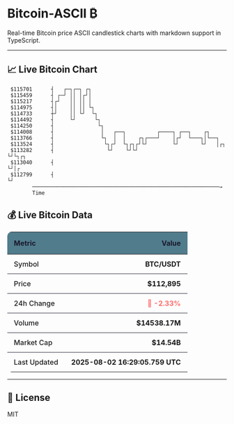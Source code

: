 # Bitcoin-ASCII ₿

Real-time Bitcoin price ASCII candlestick charts with markdown support in TypeScript.

---

## 📈 Live Bitcoin Chart

```
 $115701      ┤   ┌─┐┌─┐ ┌┐                                                
 $115459      ┤ ┌─┘ ││ │┌┘│                                                
 $115217      ┤┌┘   ││ ││ │                                                
 $114975      ┤│    ││ ││ └┐                                               
 $114733      ┼┘    ││ └┘  └┐                                              
 $114492      ┤     └┘      └┐                                             
 $114250      ┤              └┐                                            
 $114008      ┤               │   ┌──┐          ┌────┐ ┌──┐    ┌┐          
 $113766      ┤               └┐  │  │    ┌┐┌───┘    │┌┘  └───┐│└──┐       
 $113524      ┤                └┐┌┘  └┐┌┐┌┘└┘        └┘       └┘   │┌┐     
 $113282      ┤                 └┘    └┘└┘                         └┘└┐┌┐  
 $113040      ┤                                                       └┘│┌ 
 $112799      ┤                                                         └┘ 
        ────────────────────────────────────────────────────────────→
        Time
```

## 💰 Live Bitcoin Data

<table style="width: 100%; border-collapse: collapse; border-radius: 10px; overflow: hidden;">
  <thead>
    <tr style="background: #517c8c;">
      <th style="padding: 15px; text-align: left; color: #1a1a2e; font-weight: bold; font-size: 16px;">Metric</th>
      <th style="padding: 15px; text-align: right; color: #1a1a2e; font-weight: bold; font-size: 16px;">Value</th>
    </tr>
  </thead>
  <tbody>
    <tr style="border-bottom: 1px solid #2a2a3e;">
      <td style="padding: 12px 15px; font-weight: 500;">Symbol</td>
      <td style="padding: 12px 15px; text-align: right; font-weight: bold;">BTC/USDT</td>
    </tr>
    <tr style="border-bottom: 1px solid #2a2a3e;">
      <td style="padding: 12px 15px; font-weight: 500;">Price</td>
      <td style="padding: 12px 15px; text-align: right; font-weight: bold;">$112,895</td>
    </tr>
    <tr style="border-bottom: 1px solid #2a2a3e;">
      <td style="padding: 12px 15px; font-weight: 500;">24h Change</td>
      <td style="padding: 12px 15px; text-align: right; color: #FF6B6B; font-weight: bold;">🔴 -2.33%</td>
    </tr>
    <tr style="border-bottom: 1px solid #2a2a3e;">
      <td style="padding: 12px 15px; font-weight: 500;">Volume</td>
      <td style="padding: 12px 15px; text-align: right; font-weight: bold;">$14538.17M</td>
    </tr>
    <tr style="border-bottom: 1px solid #2a2a3e;">
      <td style="padding: 12px 15px; font-weight: 500;">Market Cap</td>
      <td style="padding: 12px 15px; text-align: right; font-weight: bold;">$14.54B</td>
    </tr>
    <tr>
      <td style="padding: 12px 15px; font-weight: 500;">Last Updated</td>
      <td style="padding: 12px 15px; text-align: right; font-weight: bold;">2025-08-02 16:29:05.759 UTC</td>
    </tr>
  </tbody>
</table>

---

## 📄 License

MIT
